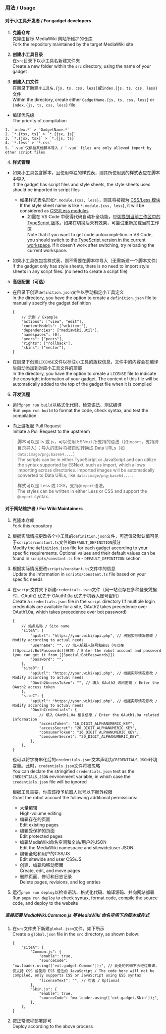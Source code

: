 ### 用法 / Usage

#### 对于小工具开发者 / For gadget developers

1. **克隆仓库**<br>克隆由目标 MediaWiki 网站所维护的仓库<br>Fork the repository maintained by the target MediaWiki site

2. **创建小工具目录**<br>在`src`目录下以小工具名新建文件夹<br>Create a new folder within the `src` directory, using the name of your gadget

3. **创建入口文件**<br>在目录下新建`小工具名.{js, ts, css, less}`或`index.{js, ts, css, less}`文件<br>Within the directory, create either `GadgetName.{js, ts, css, less}` or `index.{js, ts, css, less}` file

- 编译优先级<br>The priority of compilation

```
1. `index.*` > `GadgetName.*`
2. `*.{tsx, ts}` > `*.{jsx, js}`
3. `*.{jsx, tsx}` > `*.{js, ts}`
4. `*.less` > `*.css`
5. `.vue`仅供被其他脚本导入 / `.vue` files are only allowed import by other script files
```

4.  **样式管理**

- 如果小工具包含脚本，且使用单独的样式表，则其所使用到的样式表应在脚本中导入<br>If the gadget has script files and style sheets, the style sheets used should be imported in script files

    - 如果样式表名形如`*.module.{css, less}`，则其将被视为 [CSS/Less 模块](https://github.com/css-modules/css-modules)<br> If the style sheet name is like `*.module.{css, less}`, it will be considered as [CSS/Less modules](https://github.com/css-modules/css-modules)
        - 如需在 VS Code 中获得代码自动补全功能，应[切换到当前工作区中的 TypeScript 版本](https://code.visualstudio.com/docs/typescript/typescript-compiling#_using-the-workspace-version-of-typescript)。如果在切换后未有效果，可尝试重新加载当前工作区<br>Note that if you want to get code autocompletion in VS Code, you should [switch to the TypeScript version in the current workspace](https://code.visualstudio.com/docs/typescript/typescript-compiling#_using-the-workspace-version-of-typescript). If it doesn't work after switching, try reloading the current workspace.

- 如果小工具仅包含样式表，则不需要在脚本中导入（无需新建一个脚本文件）<br>If the gadget only has style sheets, there is no need to import style sheets in any script files. (no need to create a script file)

5. **高级配置（可选）**

- 在目录下创建`definition.json`文件以手动指定小工具定义<br>In the directory, you have the option to create a `definition.json` file to manually specify the gadget definition

    ```jsonc
    {
    	// 示例 / Example
    	"actions": ["view", "edit"],
    	"contentModels": ["wikitext"],
    	"dependencies": ["mediawiki.util"],
    	"namespaces": [0],
    	"peers": ["peers"],
    	"rights": ["rollback"],
    	"skins": ["vector"],
    }
    ```

- 在目录下创建`LICENSE`文件以标注小工具的版权信息，文件中的内容会在编译后自动添加到对应小工具文件的顶部<br>In the directory, you have the option to create a `LICENSE` file to indicate the copyright information of your gadget. The content of this file will be automatically added to the top of the gadget file when it is compiled

6. **开发流程**

- 运行`pnpm run build`以格式化代码、检查语法、测试编译<br>Run `pnpm run build` to format the code, check syntax, and test the compilation

- 向上游发起 Pull Request<br>Initiate a Pull Request to the upstream

> 脚本可以是 ts 或 js，可以使用 ESNext 所支持的语法（如`import`，支持跨目录导入）；导入的图片将被自动转换成 Data URLs（如`data:image/png;base64,...`）<br>The scripts can be in either TypeScript or JavaScript and can utilize the syntax supported by ESNext, such as import, which allows importing across directories. Imported images will be automatically converted to Data URLs, like `data:image/png;base64,...`.
>
> 样式可以是 Less 或 CSS，支持`@import`语法。<br>The styles can be written in either Less or CSS and support the `@import` syntax.

#### 对于网站维护者 / For Wiki Maintainers

1. 克隆本仓库<br>Fork this repository

2. 根据实际情况更改各个小工具的`definition.json`文件，可选值及默认值可见于`scripts/constant.ts`文件的`DEFAULT_DEFINITION`部分<br>Modify the `definition.json` file for each gadget according to your specific requirements. Optional values and their default values can be found in `scripts/constant.ts` file - `DEFAULT_DEFINITION` section

3. 根据实际情况更改`scripts/constant.ts`文件中的信息<br>Update the information in `scripts/constant.ts` file based on your specific needs

4. 在`script`文件夹下新建`credentials.json`文件（同一站点存在多种登录凭据时，OAuth2 优先于 OAuth1.0a 优先于机器人账号密码）<br>Create a `credentials.json` file in the `script` directory (If multiple login credentials are available for a site, OAuth2 takes precedence over OAuth1.0a, which takes precedence over bot password)

    ```jsonc
    {
    	// 站点名称 / Site name
    	"siteA": {
    		"apiUrl": "https://your.wiki/api.php", // 根据实际情况修改 / Modify according to actual needs
    		"username": "", // 填入机器人账号和密码（可以在[[Special:BotPasswords]]获取）/ Enter the robot account and password (you can get it from [[Special:BotPasswords]])
    		"password": "",
    	},
    	"siteB": {
    		"apiUrl": "https://your.wiki/api.php", // 根据实际情况修改 / Modify according to actual needs
    		"OAuth2AccessToken": "", // 填入 OAuth2 访问密钥 / Enter the OAuth2 access token
    	},
    	"siteC": {
    		"apiUrl": "https://your.wiki/api.php", // 根据实际情况修改 / Modify according to actual needs
    		"OAuthCredentials": {
    			// 填入 OAuth1.0a 相关信息 / Enter the OAuth1.0a related information
    			"accessToken": "16_DIGIT_ALPHANUMERIC_KEY",
    			"accessSecret": "20_DIGIT_ALPHANUMERIC_KEY",
    			"consumerToken": "16_DIGIT_ALPHANUMERIC_KEY",
    			"consumerSecret": "20_DIGIT_ALPHANUMERIC_KEY",
    		},
    	},
    }
    ```

    也可以将字符串化后的`credentials.json`文本声明为`CREDENTIALS_JSON`环境变量。此时，`credentials.json`文件将被忽略<br>You can declare the stringified `credentials.json` text as the `CREDENTIALS_JSON` environment variable, in which case the `credentials.json` file will be ignored

    根据工具需要，你应该授予机器人账号以下额外权限<br>Grant the robot account the following additional permissions:

    - 大量编辑<br>High-volume editing
    - 编辑存在的页面<br>Edit existing pages
    - 编辑受保护的页面<br>Edit protected pages
    - 编辑MediaWiki命名空间和全站/用户的JSON<br>Edit the MediaWiki namespace and sitewide/user JSON
    - 编辑全站和用户的CSS/JS<br>Edit sitewide and user CSS/JS
    - 创建、编辑和移动页面<br>Create, edit, and move pages
    - 删除页面、修订和日志记录<br>Delete pages, revisions, and log entries

5. 运行`pnpm run deploy`以检查语法、格式化代码、编译源码、并向网站部署<br>Run `pnpm run deploy` to check syntax, format code, compile the source code, and deploy to the website

##### 直接部署 MediaWiki:Common.js 等 MediaWiki 命名空间下的脚本或样式

1. 在`src`文件夹下新建`global.json`文件，如下所示<br>Create a `global.json` file in the `src` directory, as shown below:

    ```jsonc
    {
    	"siteA": {
    		"Common.js": {
    			"enable": true,
    			"sourceCode": "mw.loader.using(['ext.gadget.Common']);", // 此处的代码不会经过编译，仅支持 CSS 或使用 ES5 语法的 JavaScript / The code here will not be compiled, only supports CSS or JavaScript using ES5 syntax
    			"licenseText": "", // 可选 / Optional
    		},
    		"Skin.js": {
    			"enable": true,
    			"sourceCode": "mw.loader.using(['ext.gadget.Skin']);",
    		},
    	},
    }
    ```

2. 按正常流程部署即可<br>Deploy according to the above process
